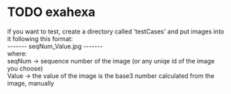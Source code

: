 # TODO exahexa  
if you want to test, create a directory called 'testCases' and put images into it following this format:  
------- seqNum_Value.jpg -------  
where:  
seqNum -> sequence number of the image (or any uniqe id of the image you choose)  
Value -> the value of the image is the base3 number calculated from the image, manually  
